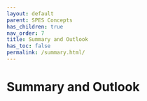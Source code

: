 ```yaml
---
layout: default
parent: SPES Concepts
has_children: true
nav_order: 7
title: Summary and Outlook
has_toc: false
permalink: /summary.html/
---
```

# Summary and Outlook
